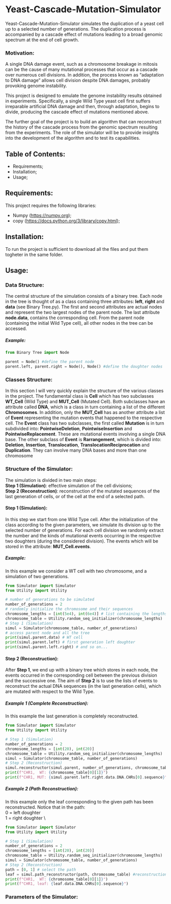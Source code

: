 # Yeast-Cascade-Mutation-Simulator
Yeast-Cascade-Mutation-Simulator simulates the duplication of a yeast cell up to a selected number of generations. The duplication process is accompanied by a cascade effect of mutations leading to a broad genomic spectrum at the end of cell growth.
### Motivation:
A single DNA damage event, such as a chromosome breakage in mitosis can be the cause of many mutational processes that occur as a cascade over numerous cell divisions. In addition, the process known as “adaptation to DNA damage” allows cell division despite DNA damages, probably provoking genome instability.

This project is designed to emulate the genome instability results obtained in experiments. Specifically, a single Wild Type yeast cell first suffers irreparable artificial DNA damage and then, through adaptation, begins to divide, producing the cascade effect of mutations mentioned above.

The further goal of the project is to build an algorithm that can reconstruct the history of the cascade process from the genomic spectrum resulting from the experiments. The role of the simulator will be to provide insights into the development of the algorithm and to test its capabilities.

## Table of Contents:
- Requirements;
- Installation;
- Usage;

## Requirements:
This project requires the following libraries:
- Numpy (https://numpy.org);
- copy (https://docs.python.org/3/library/copy.html);

## Installation:
To run the project is sufficient to download all the files and put them togheter in the same folder.

## Usage:

### Data Structure:
The central structure of the simulation consists of a binary tree. Each node in the tree is thought of as a class containing three attributes: **left**, **right** and **data** (see Binary Tree.py). The first and second attributes are actual nodes and represent the two largest nodes of the parent node. The last attribute **node.data**, contains the corresponding cell.
From the parent node (containing the initial Wild Type cell), all other nodes in the tree can be accessed.

##### Example:
```python 
from Binary Tree import Node

parent = Node() #define the parent node
parent.left, parent.right = Node(), Node() #define the doughter nodes
```

### Classes Structure:
In this section I will very quickly explain the structure of the various classes in the project.
The fundamental class is **Cell** which has two subclasses **WT_Cell** (Wild Type) and **MUT_Cell** (Mutated Cell). Both subclasses have an attribute called **DNA**, which is a class in turn containing a list of the different **Chromosomes**.
In addition, only the **MUT_Cell** has as another attribute a list of **Event** representing the mutation events that happened to the respective cell. The **Event** class has two subclasses, the first called **Mutation** is in turn subdivided into: **PointwiseDeletion**, **PointwiseInsertion** and **PointwiseReplacement**. These are mutational events involving a single DNA base.
The other subclass of **Event** is **Rarrangement**, which is divided into:
**Deletion**, **Insertion**, **Translocation**, **TranslocationReciprocation** and **Duplication**. They can involve many DNA bases and more than one chromosome

### Structure of the Simulator:
The simulation is divided in two main steps: \
**Step 1 (Simulation)**: effective simulation of the cell divisions; \
**Step 2 (Reconstruction)**: reconstruction of the mutated sequences of the last generation of cells, or of the cell at the end of a selected path.
#### Step 1 (Simulation):
In this step we start from one Wild Type cell. After the initialization of the class according to the given parameters, we simulate its division up to the selected number of generations. For each cell division we randomly extract the number and the kinds of mutational events occurring in the respective two doughters (during the considered division). The events which will be stored in the attribute: **MUT_Cell.events**.
##### Example:
In this example we consider a WT cell with two chromosome, and a simulation of two generations.
```python 
from Simulator import Simulator
from Utility import Utility

# number of generations to be simulated
number_of_generations = 2 
# randomly initialize the chromosome and their sequences
chromosome_lengths = [int(5e4), int(6e4)] # list containing the lengths of the chromosome
chromosome_table = Utility.random_seq_initializer(chromosome_lengths)
# Step 1 (Simulation)
simul = Simulator(chromosome_table, number_of_generations)
# access parent node and all the tree
print(simul.parent.data) # WT cell
print(simul.parent.left) # first generation left doughter
print(simul.parent.left.right) # and so on...
```

#### Step 2 (Reconstruction):
After **Step 1**, we end up with a binary tree which stores in each node, the events occurred in the corresponding cell between the previous division and the successive one. The aim of **Step 2** is to use the lists of events to reconstruct the actual DNA sequences (in the last generation cells), which are mutated with respect to the Wild Type.

##### Example 1 (Complete Reconstruction):
In this example the last generation is completely reconstructed.
```python 
from Simulator import Simulator
from Utility import Utility

# Step 1 (Simulation)
number_of_generations = 2 
chromosome_lengths = [int(20), int(20)] 
chromosome_table = Utility.random_seq_initializer(chromosome_lengths)
simul = Simulator(chromosome_table, number_of_generations)
# Step 2 (Reconstruction)
simul.reconstructor(simul.parent, number_of_generations, chromosome_table)
print(f"CHR1,  WT: {chromosome_table[0][1]}")
print(f"CHR1, MUT: {simul.parent.left.right.data.DNA.CHRs[0].sequence}")
```

##### Example 2 (Path Reconstruction):
In this example only the leaf corresponding to the given path has been reconstructed. Notice that in the path: \
0 = left doughter \
1 = right doughter \
```python 
from Simulator import Simulator
from Utility import Utility

# Step 1 (Simulation)
number_of_generations = 2 
chromosome_lengths = [int(20), int(20)] 
chromosome_table = Utility.random_seq_initializer(chromosome_lengths)
simul = Simulator(chromosome_table, number_of_generations)
# Step 2 (Reconstruction)
path = [0, 1] # select the path
leaf = simul.path_reconstructor(path, chromosome_table) #reconstruction of the selected leaf
print(f"CHR1,  WT: {chromosome_table[0][1]}")
print(f"CHR1, leaf: {leaf.data.DNA.CHRs[0].sequence}")
```

### Parameters of the Simulator:
